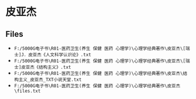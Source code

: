 # 皮亚杰

## Files

- `F:/5000G电子书\R01-医药卫生(养生 保健 医药 心理学)\心理学经典著作\皮亚杰\[瑞士]J．皮亚杰《人文科学认识论》.txt`
- `F:/5000G电子书\R01-医药卫生(养生 保健 医药 心理学)\心理学经典著作\皮亚杰\[瑞士]皮亚杰《结构主义》.txt`
- `F:/5000G电子书\R01-医药卫生(养生 保健 医药 心理学)\心理学经典著作\皮亚杰\结构主义_皮亚杰_TXT小说天堂.txt`
- `F:/5000G电子书\R01-医药卫生(养生 保健 医药 心理学)\心理学经典著作\皮亚杰\files.txt`
